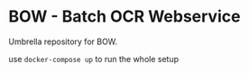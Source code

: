 # BOW - Batch OCR Webservice

Umbrella repository for BOW.

use `docker-compose up` to run the whole setup